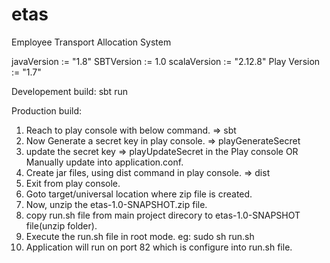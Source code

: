 # etas
Employee Transport Allocation System

javaVersion   := "1.8"
SBTVersion    := 1.0
scalaVersion := "2.12.8"
Play Version := "1.7"

Developement build:
sbt run

Production build:
1. Reach to play console with below command.
     => sbt
2. Now Generate a secret key in play console.
     => playGenerateSecret
3. update the secret key
     => playUpdateSecret in the Play console OR Manually update into application.conf.
4. Create jar files, using dist command in play console.
     => dist
5. Exit from play console.
6. Goto target/universal location where zip file is created.
7. Now, unzip the etas-1.0-SNAPSHOT.zip file.
8. copy run.sh file from main project direcory to etas-1.0-SNAPSHOT file(unzip folder).
9. Execute the run.sh file in root mode. eg: sudo sh run.sh
10. Application will run on port 82 which is configure into run.sh file. 
